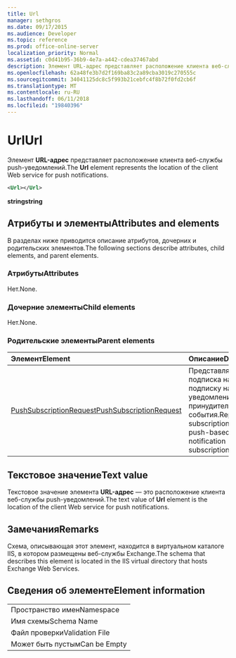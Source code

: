 ```yaml
---
title: Url
manager: sethgros
ms.date: 09/17/2015
ms.audience: Developer
ms.topic: reference
ms.prod: office-online-server
localization_priority: Normal
ms.assetid: c0d41b95-36b9-4e7a-a442-cdea37467abd
description: Элемент URL-адрес представляет расположение клиента веб-службы push-уведомлений.
ms.openlocfilehash: 62a48fe3b7d2f169ba83c2a89cba3019c270555c
ms.sourcegitcommit: 34041125dc8c5f993b21cebfc4f8b72f0fd2cb6f
ms.translationtype: MT
ms.contentlocale: ru-RU
ms.lasthandoff: 06/11/2018
ms.locfileid: "19840396"
---
```

# <a name="url"></a><span data-ttu-id="7444f-103">Url</span><span class="sxs-lookup"><span data-stu-id="7444f-103">Url</span></span>

<span data-ttu-id="7444f-104">Элемент **URL-адрес** представляет расположение клиента веб-службы push-уведомлений.</span><span class="sxs-lookup"><span data-stu-id="7444f-104">The **Url** element represents the location of the client Web service for push notifications.</span></span> 
  
```XML
<Url></Url>
```

 <span data-ttu-id="7444f-105">**string**</span><span class="sxs-lookup"><span data-stu-id="7444f-105">**string**</span></span>
## <a name="attributes-and-elements"></a><span data-ttu-id="7444f-106">Атрибуты и элементы</span><span class="sxs-lookup"><span data-stu-id="7444f-106">Attributes and elements</span></span>

<span data-ttu-id="7444f-107">В разделах ниже приводится описание атрибутов, дочерних и родительских элементов.</span><span class="sxs-lookup"><span data-stu-id="7444f-107">The following sections describe attributes, child elements, and parent elements.</span></span>
  
### <a name="attributes"></a><span data-ttu-id="7444f-108">Атрибуты</span><span class="sxs-lookup"><span data-stu-id="7444f-108">Attributes</span></span>

<span data-ttu-id="7444f-109">Нет.</span><span class="sxs-lookup"><span data-stu-id="7444f-109">None.</span></span>
  
### <a name="child-elements"></a><span data-ttu-id="7444f-110">Дочерние элементы</span><span class="sxs-lookup"><span data-stu-id="7444f-110">Child elements</span></span>

<span data-ttu-id="7444f-111">Нет.</span><span class="sxs-lookup"><span data-stu-id="7444f-111">None.</span></span>
  
### <a name="parent-elements"></a><span data-ttu-id="7444f-112">Родительские элементы</span><span class="sxs-lookup"><span data-stu-id="7444f-112">Parent elements</span></span>

|<span data-ttu-id="7444f-113">**Элемент**</span><span class="sxs-lookup"><span data-stu-id="7444f-113">**Element**</span></span>|<span data-ttu-id="7444f-114">**Описание**</span><span class="sxs-lookup"><span data-stu-id="7444f-114">**Description**</span></span>|
|:-----|:-----|
|[<span data-ttu-id="7444f-115">PushSubscriptionRequest</span><span class="sxs-lookup"><span data-stu-id="7444f-115">PushSubscriptionRequest</span></span>](pushsubscriptionrequest.md) <br/> |<span data-ttu-id="7444f-116">Представляет подписка на подписку на уведомления о принудительной события.</span><span class="sxs-lookup"><span data-stu-id="7444f-116">Represents a subscription to a push-based event notification subscription.</span></span>  <br/> |
   
## <a name="text-value"></a><span data-ttu-id="7444f-117">Текстовое значение</span><span class="sxs-lookup"><span data-stu-id="7444f-117">Text value</span></span>

<span data-ttu-id="7444f-118">Текстовое значение элемента **URL-адрес** — это расположение клиента веб-службы push-уведомлений.</span><span class="sxs-lookup"><span data-stu-id="7444f-118">The text value of **Url** element is the location of the client Web service for push notifications.</span></span> 
  
## <a name="remarks"></a><span data-ttu-id="7444f-119">Замечания</span><span class="sxs-lookup"><span data-stu-id="7444f-119">Remarks</span></span>

<span data-ttu-id="7444f-120">Схема, описывающая этот элемент, находится в виртуальном каталоге IIS, в котором размещены веб-службы Exchange.</span><span class="sxs-lookup"><span data-stu-id="7444f-120">The schema that describes this element is located in the IIS virtual directory that hosts Exchange Web Services.</span></span>
  
## <a name="element-information"></a><span data-ttu-id="7444f-121">Сведения об элементе</span><span class="sxs-lookup"><span data-stu-id="7444f-121">Element information</span></span>

||
|:-----|
|<span data-ttu-id="7444f-122">Пространство имен</span><span class="sxs-lookup"><span data-stu-id="7444f-122">Namespace</span></span>  <br/> |
|<span data-ttu-id="7444f-123">Имя схемы</span><span class="sxs-lookup"><span data-stu-id="7444f-123">Schema Name</span></span>  <br/> |
|<span data-ttu-id="7444f-124">Файл проверки</span><span class="sxs-lookup"><span data-stu-id="7444f-124">Validation File</span></span>  <br/> |
|<span data-ttu-id="7444f-125">Может быть пустым</span><span class="sxs-lookup"><span data-stu-id="7444f-125">Can be Empty</span></span>  <br/> |
   

